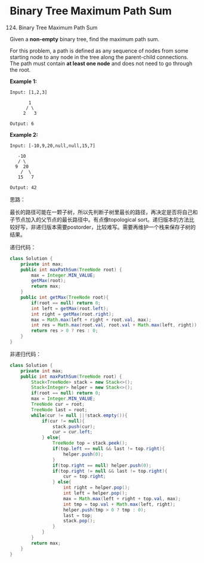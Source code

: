 # Binary Tree Maximum Path Sum

124. Binary Tree Maximum Path Sum

Given a **non-empty** binary tree, find the maximum path sum.

For this problem, a path is defined as any sequence of nodes from some starting node to any node in the tree along the parent-child connections. The path must contain **at least one node** and does not need to go through the root.

**Example 1:**

```text
Input: [1,2,3]

       1
      / \
     2   3

Output: 6
```

**Example 2:**

```text
Input: [-10,9,20,null,null,15,7]

   -10
   / \
  9  20
    /  \
   15   7

Output: 42
```

思路：

最长的路径可能在一颗子树，所以先判断子树里最长的路径，再决定是否将自己和子节点加入的父节点的最长路径中。有点像topological sort。递归版本的方法比较好写，非递归版本需要postorder，比较难写。需要再维护一个栈来保存子树的结果。

递归代码：

```java
class Solution {
    private int max;
    public int maxPathSum(TreeNode root) {
        max = Integer.MIN_VALUE;
        getMax(root);
        return max;
    }
    public int getMax(TreeNode root){
        if(root == null) return 0;
        int left = getMax(root.left);
        int right = getMax(root.right);
        max = Math.max(left + right + root.val, max);
        int res = Math.max(root.val, root.val + Math.max(left, right));
        return res > 0 ? res : 0; 
    }
}
```

非递归代码：

```java
class Solution {
    private int max;
    public int maxPathSum(TreeNode root) {
        Stack<TreeNode> stack = new Stack<>();
        Stack<Integer> helper = new Stack<>();
        if(root == null) return 0;
        max = Integer.MIN_VALUE;
        TreeNode cur = root;
        TreeNode last = root;
        while(cur != null ||!stack.empty()){
            if(cur != null){
                stack.push(cur);
                cur = cur.left;
            } else{
                TreeNode top = stack.peek();
                if(top.left == null && last != top.right){
                    helper.push(0);
                }
                if(top.right == null) helper.push(0);
                if(top.right != null && last != top.right){
                    cur = top.right;
                } else{
                    int right = helper.pop();
                    int left = helper.pop();
                    max = Math.max(left + right + top.val, max);
                    int tmp = top.val + Math.max(left, right);
                    helper.push(tmp > 0 ? tmp : 0);
                    last = top;
                    stack.pop();
                }
            }
        }
        return max;
    }
}
```



